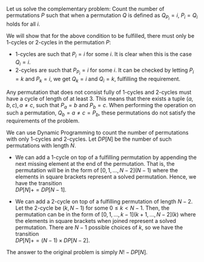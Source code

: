 Let us solve the complementary problem: Count the number of permutations $P$ such that when a permutation $Q$ is defined as $Q_{P_i} = i$, $P_i = Q_i$ holds for all $i$.

We will show that for the above condition to be fulfilled, there must only be 1-cycles or 2-cycles in the permutation $P$:

- 1-cycles are such that $P_i = i$ for some $i$. It is clear when this is the case $Q_i = i$.
- 2-cycles are such that $P_{P_i} = i$ for some $i$. It can be checked by letting $P_i = k$ and $P_k = i$, we get $Q_k = i$ and $Q_i = k$, fulfilling the requirement.

Any permutation that does not consist fully of 1-cycles and 2-cycles must have a cycle of length of at least 3. This means that there exists a tuple $(a, b, c), a \ne c$, such that $P_a = b$ and $P_b = c$. When performing the operation on such a permutation, $Q_b = a \ne c = P_b$, these permutations do not satisfy the requirements of the problem.

We can use Dynamic Programming to count the number of permutations with only 1-cycles and 2-cycles. Let $DP[N]$ be the number of such permutations with length $N$.

- We can add a 1-cycle on top of a fulfilling permutation by appending the next missing element at the end of the permutation. That is, the permutation will be in the form of $[0, 1, \ldots, N - 2](N - 1)$ where the elements in square brackets represent a solved permutation. Hence, we have the transition  
  $DP[N] += DP[N - 1]$.

- We can add a 2-cycle on top of a fulfilling permutation of length $N - 2$. Let the 2-cycle be $(k, N - 1)$ for some $0 \le k < N - 1$. Then, the permutation can be in the form of $[0, 1, \ldots, k - 1](k + 1, \ldots, N - 2](k)$ where the elements in square brackets when joined represent a solved permutation. There are $N - 1$ possible choices of $k$, so we have the transition  
  $DP[N] += (N - 1) \times DP[N - 2]$.

The answer to the original problem is simply $N! - DP[N]$.
